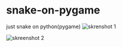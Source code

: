 # snake-on-pygame
just snake on python(pygame)
![skrenshot 1](https://github.com/viktorkalchenco2012/snake-on-pygame/assets/158514635/9c05a559-57ef-4b7c-bfc9-895bda1c320c)


![skreenshot 2](https://github.com/viktorkalchenco2012/snake-on-pygame/assets/158514635/64228fa3-8fd3-445c-992a-0a882cb9d363)


